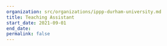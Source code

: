 ```yaml
---
organization: src/organizations/ippp-durham-university.md
title: Teaching Assistant
start_date: 2021-09-01
end_date:
permalink: false
---
```

